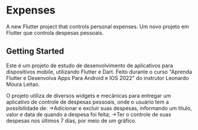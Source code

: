 # Expenses

A new Flutter project that controls personal expenses.
Um novo projeto em Flutter que controla despesas pessoais.

## Getting Started

Este é um projeto de estudo de desenvolvimento de aplicativos para dispositivos mobile, utilizando Flutter e Dart.
Feito durante o curso "Aprenda Flutter e Desenvolva Apps Para Android e IOS 2022" do instrutor Leonardo Moura Leitao.

O projeto utiliza de diversos widgets e mecânicas para entregar um aplicativo de controle de despesas pessoais, onde o usuário tem a possibilidade de:
    ->Adicionar e excluir suas despesas, informando um título, valor e data de quando a despesa foi feita;
    ->Ter o controle de suas despesas nos últimos 7 dias, por meio de um gráfico.
